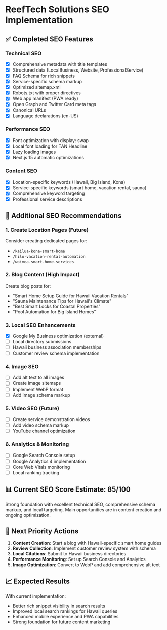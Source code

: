 # ReefTech Solutions SEO Implementation

## ✅ Completed SEO Features

### Technical SEO
- [x] Comprehensive metadata with title templates
- [x] Structured data (LocalBusiness, Website, ProfessionalService)
- [x] FAQ Schema for rich snippets
- [x] Service-specific schema markup
- [x] Optimized sitemap.xml
- [x] Robots.txt with proper directives
- [x] Web app manifest (PWA ready)
- [x] Open Graph and Twitter Card meta tags
- [x] Canonical URLs
- [x] Language declarations (en-US)

### Performance SEO
- [x] Font optimization with display: swap
- [x] Local font loading for TAN Headline
- [x] Lazy loading images
- [x] Next.js 15 automatic optimizations

### Content SEO
- [x] Location-specific keywords (Hawaii, Big Island, Kona)
- [x] Service-specific keywords (smart home, vacation rental, sauna)
- [x] Comprehensive keyword targeting
- [x] Professional service descriptions

## 🚀 Additional SEO Recommendations

### 1. Create Location Pages (Future)
Consider creating dedicated pages for:
- `/kailua-kona-smart-home`
- `/hilo-vacation-rental-automation`
- `/waimea-smart-home-services`

### 2. Blog Content (High Impact)
Create blog posts for:
- "Smart Home Setup Guide for Hawaii Vacation Rentals"
- "Sauna Maintenance Tips for Hawaii's Climate"
- "Best Smart Locks for Coastal Properties"
- "Pool Automation for Big Island Homes"

### 3. Local SEO Enhancements
- [x] Google My Business optimization (external)
- [ ] Local directory submissions
- [ ] Hawaii business association memberships
- [ ] Customer review schema implementation

### 4. Image SEO
- [ ] Add alt text to all images
- [ ] Create image sitemaps
- [ ] Implement WebP format
- [ ] Add image schema markup

### 5. Video SEO (Future)
- [ ] Create service demonstration videos
- [ ] Add video schema markup
- [ ] YouTube channel optimization

### 6. Analytics & Monitoring
- [ ] Google Search Console setup
- [ ] Google Analytics 4 implementation
- [ ] Core Web Vitals monitoring
- [ ] Local ranking tracking

## 📊 Current SEO Score Estimate: 85/100

Strong foundation with excellent technical SEO, comprehensive schema markup, and local targeting. Main opportunities are in content creation and ongoing optimization.

## 🎯 Next Priority Actions

1. **Content Creation**: Start a blog with Hawaii-specific smart home guides
2. **Review Collection**: Implement customer review system with schema
3. **Local Citations**: Submit to Hawaii business directories
4. **Performance Monitoring**: Set up Search Console and Analytics
5. **Image Optimization**: Convert to WebP and add comprehensive alt text

## 📈 Expected Results

With current implementation:
- Better rich snippet visibility in search results
- Improved local search rankings for Hawaii queries
- Enhanced mobile experience and PWA capabilities
- Strong foundation for future content marketing
